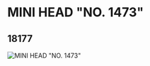 # MINI HEAD "NO. 1473"
## 18177
![MINI HEAD "NO. 1473"](https://lc-www-live-s.legocdn.com/media/bricks/5/2/6079667.jpg)